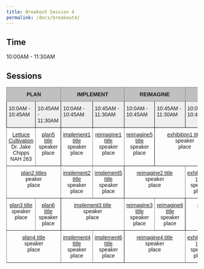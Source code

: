 ```yaml
---
title: Breakout Session 4
permalink: /docs/breakout4/
---
```


## Time

10:00AM - 11:30AM

## Sessions

<style type="text/css">
.tg  {border-collapse:collapse;border-spacing:0;}
.tg td{border-color:black;border-style:solid;border-width:1px;font-family:Arial, sans-serif;font-size:14px;
  overflow:hidden;padding:10px 5px;word-break:normal;}
.tg th{border-color:black;border-style:solid;border-width:1px;font-family:Arial, sans-serif;font-size:14px;
  font-weight:normal;overflow:hidden;padding:10px 5px;word-break:normal;}
.tg .tg-34fe{background-color:#c0c0c0;border-color:inherit;text-align:center;vertical-align:top}
.tg .tg-zlqz{background-color:#c0c0c0;border-color:inherit;font-weight:bold;text-align:center;vertical-align:top}
.tg .tg-baqh{text-align:center;vertical-align:top}
.tg .tg-c3ow{border-color:inherit;text-align:center;vertical-align:top}
.tg .tg-kftd{background-color:#efefef;text-align:left;vertical-align:top}
</style>
<table class="tg">
<thead>
  <tr>
    <th class="tg-34fe" colspan="2"><span style="font-weight:bold">PLAN</span></th>
    <th class="tg-34fe" colspan="2"><span style="font-weight:bold">IMPLEMENT</span></th>
    <th class="tg-34fe" colspan="2"><span style="font-weight:bold">REIMAGINE</span></th>
    <th class="tg-zlqz" colspan="2">EXHIBITORS</th>
  </tr>
</thead>
<tbody>
  <tr>
    <td class="tg-kftd">10:0AM - 10:45AM</td>
    <td class="tg-kftd">10:45AM - 11:30AM</td>
    <td class="tg-kftd">10:0AM - 10:45AM</td>
    <td class="tg-kftd">10:45AM - 11:30AM</td>
    <td class="tg-kftd">10:0AM - 10:45AM</td>
    <td class="tg-kftd">10:45AM - 11:30AM</td>
    <td class="tg-kftd">10:0AM - 10:45AM</td>
    <td class="tg-kftd">10:45AM - 11:30AM</td>
  </tr>
  <tr>
    <td class="tg-c3ow"><a href="https://jake-chipps.github.io/SSI24/docs/b4p1/">Lettuce Cultivation</a><br>Dr. Jake Chipps<br>NAH 263</td>
    <td class="tg-baqh"><a href="https://jake-chipps.github.io/SSI24/docs/b4p5/">plan5 title</a><br>speaker<br>place</td>
    <td class="tg-c3ow"><a href="https://jake-chipps.github.io/SSI24/docs/b4i1/">implement1 title</a><br>speaker<br>place</td>
    <td class="tg-c3ow"><a href="https://jake-chipps.github.io/SSI24/docs/b4r1/">reimagine1 title</a><br>speaker<br>place<br></td>
    <td class="tg-baqh"><a href="https://jake-chipps.github.io/SSI24/docs/b4r5/">reimagine5 title</a><br>speaker<br>place</td>
    <td class="tg-c3ow" colspan="2"><a href="https://jake-chipps.github.io/SSI24/docs/b4e1/">exhibition1 title</a><br>speaker<br>place<br></td>
  </tr>
  <tr>
    <td class="tg-c3ow" colspan="2"><a href="https://jake-chipps.github.io/SSI24/docs/b4p2/">plan2 titles</a><br>peaker<br>place<br></td>
    <td class="tg-c3ow"><a href="https://jake-chipps.github.io/SSI24/docs/b4i2/">implement2 title</a><br>speaker<br>place<br></td>
    <td class="tg-baqh"><a href="https://jake-chipps.github.io/SSI24/docs/b4i5/">implement5 title</a><br>speaker<br>place</td>
    <td class="tg-c3ow" colspan="2"><a href="https://jake-chipps.github.io/SSI24/docs/b4r2/">reimagine2 title</a><br>speaker<br>place<br></td>
    <td class="tg-c3ow"><a href="https://jake-chipps.github.io/SSI24/docs/b4e2/">exhibition2 title</a><br>speaker<br>place<br></td>
    <td class="tg-baqh"><a href="https://jake-chipps.github.io/SSI24/docs/b4e5/">exhibition5 title</a><br>speaker<br>place</td>
  </tr>
  <tr>
    <td class="tg-c3ow"><a href="https://jake-chipps.github.io/SSI24/docs/b4p3/">plan3 title</a><br>speaker<br>place</td>
    <td class="tg-baqh"><a href="https://jake-chipps.github.io/SSI24/docs/b4p6/">plan6 title</a><br>speaker<br>place</td>
    <td class="tg-c3ow" colspan="2"><a href="https://jake-chipps.github.io/SSI24/docs/b4i3/">implement3 title</a><br>speaker<br>place<br></td>
    <td class="tg-c3ow"><a href="https://jake-chipps.github.io/SSI24/docs/b4r3/">reimagine3 title</a><br>speaker<br>place<br></td>
    <td class="tg-baqh"><a href="https://jake-chipps.github.io/SSI24/docs/b4r6/">reimagine6 title</a><br>speaker<br>place</td>
    <td class="tg-c3ow" colspan="2"><a href="https://jake-chipps.github.io/SSI24/docs/b4e3/">exhibition3 title</a><br>speaker<br>place<br></td>
  </tr>
  <tr>
    <td class="tg-c3ow" colspan="2"><a href="https://jake-chipps.github.io/SSI24/docs/b4p4/">plan4 title</a><br>speaker<br>place</td>
    <td class="tg-c3ow"><a href="https://jake-chipps.github.io/SSI24/docs/b4i4/">implement4 title</a><br>speaker<br>place</td>
    <td class="tg-baqh"><a href="https://jake-chipps.github.io/SSI24/docs/b4i6/">implement6 title</a><br>speaker<br>place</td>
    <td class="tg-c3ow" colspan="2"><a href="https://jake-chipps.github.io/SSI24/docs/b4r4/">reimagine4 title</a><br>speaker<br>place<br></td>
    <td class="tg-c3ow"><a href="https://jake-chipps.github.io/SSI24/docs/b4e4/">exhibition4 title</a><br>speaker<br>place<br></td>
    <td class="tg-baqh"><a href="https://jake-chipps.github.io/SSI24/docs/b4e6/">exhibition6 title</a><br>speaker<br>place</td>
  </tr>
</tbody>
</table>